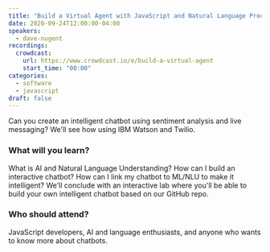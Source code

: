```yaml
---
title: "Build a Virtual Agent with JavaScript and Natural Language Processing"
date: 2020-09-24T12:00:00-04:00
speakers:
  - dave-nugent
recordings:
  crowdcast:
    url: https://www.crowdcast.io/e/build-a-virtual-agent
    start_time: "00:00"
categories:
  - software
  - javascript
draft: false
---
```


Can you create an intelligent chatbot using sentiment analysis and live messaging? We'll see how using IBM Watson and Twilio.

### What will you learn?

What is AI and Natural Language Understanding?
How can I build an interactive chatbot?
How can I link my chatbot to ML/NLU to make it intelligent?
We'll conclude with an interactive lab where you'll be able to build your own intelligent chatbot based on our GitHub repo.

### Who should attend?

JavaScript developers, AI and language enthusiasts, and anyone who wants to know more about chatbots.
